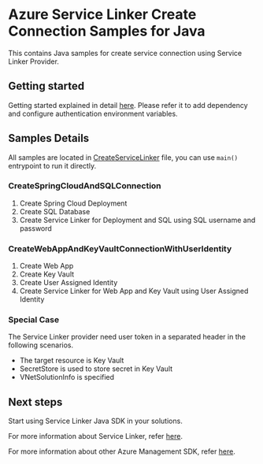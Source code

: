 <!-- ---
page_type: sample
languages:
  - java
products:
  - azure
  - azure-service-linker
urlFragment: service-linker-resourcemanager-samples
--- -->

# Azure Service Linker Create Connection Samples for Java

This contains Java samples for create service connection using Service Linker Provider.

## Getting started

Getting started explained in detail [here][SERVICELINKER_README_GETTING_STARTED].
Please refer it to add dependency and configure authentication environment variables.

## Samples Details

All samples are located in [CreateServiceLinker][SERVICELINKER_SAMPLE_CODE] file, you can use `main()` entrypoint to run it directly.

### CreateSpringCloudAndSQLConnection

1. Create Spring Cloud Deployment
2. Create SQL Database
3. Create Service Linker for Deployment and SQL using SQL username and password

### CreateWebAppAndKeyVaultConnectionWithUserIdentity

1. Create Web App
2. Create Key Vault
3. Create User Assigned Identity
4. Create Service Linker for Web App and Key Vault using User Assigned Identity

### Special Case

The Service Linker provider need user token in a separated header in the following scenarios.

* The target resource is Key Vault
* SecretStore is used to store secret in Key Vault
* VNetSolutionInfo is specified

## Next steps

Start using Service Linker Java SDK in your solutions.

For more information about Service Linker, refer [here][SERVICELINKER_DOCS].

For more information about other Azure Management SDK, refer [here][MGMT_SDK_LINK].

<!-- LINKS -->
[SERVICELINKER_README_GETTING_STARTED]: https://github.com/Azure/azure-sdk-for-java/tree/main/sdk/servicelinker/azure-resourcemanager-servicelinker#getting-started
[SERVICELINKER_SAMPLE_CODE]: https://github.com/Azure/azure-sdk-for-java/blob/main/sdk/servicelinker/azure-resourcemanager-servicelinker/src/samples/java/com/azure/resourcemanager/servicelinker/CreateServiceLinker.java
[SERVICELINKER_DOCS]: https://docs.microsoft.com/azure/service-connector
[MGMT_SDK_LINK]: https://aka.ms/azsdk/java/mgmt
